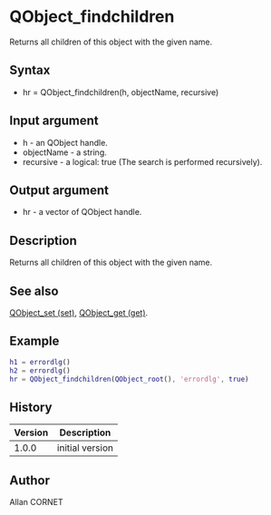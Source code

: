 

# QObject_findchildren

Returns all children of this object with the given name.

## Syntax

- hr = QObject_findchildren(h, objectName, recursive)

## Input argument

 - h - an QObject handle.
 - objectName - a string.
 - recursive - a logical: true (The search is performed recursively).

## Output argument

 - hr - a vector of QObject handle.

## Description


  <p>Returns all children of this object with the given name.</p>


## See also

[QObject_set (set)](QObject_set.md), [QObject_get (get)](QObject_get.md).
## Example

```matlab
h1 = errordlg()
h2 = errordlg()
hr = QObject_findchildren(QObject_root(), 'errordlg', true)
```

## History

|Version|Description|
|------|------|
|1.0.0|initial version|


## Author

Allan CORNET



